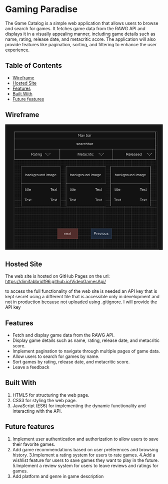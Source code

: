 # Gaming Paradise

The Game Catalog is a simple web application that allows users to browse and search for games. It fetches game data from the RAWG API and displays it in a visually appealing manner, including game details such as name, rating, release date, and metacritic score. The application will also provide features like pagination, sorting, and filtering to enhance the user experience.

## Table of Contents

- [Wireframe](#wireframe)
- [Hosted Site](#hosted-site)
- [Features](#features)
- [Built With](#built-with)
- [Future features](#future-features)

## Wireframe 

<img src='assets/wireframeVideogamesApi.png'>

## Hosted Site

The web site is hosted on GitHub Pages on the url: https://dimifabbridf96.github.io/VideoGamesApi/

to access the full functionality of the web site is needed an API key that is kept secret using a different file that is accessible only in development and not in production because not uploaded using .gitignore.
I will provide the API key

## Features

- Fetch and display game data from the RAWG API.
- Display game details such as name, rating, release date, and metacritic score.
- Implement pagination to navigate through multiple pages of game data.
- Allow users to search for games by name.
- Sort games by rating, release date, and metacritic score.
- Leave a feedback

## Built With

1. HTML5 for structuring the web page.
2. CSS3 for styling the web page.
3. JavaScript (ES6) for implementing the dynamic functionality and interacting with the API.

## Future features
1. Implement user authentication and authorization to allow users to save their favorite games.
2. Add game recommendations based on user preferences and browsing history.
3.Implement a rating system for users to rate games.
4.Add a wishlist feature for users to save games they want to play in the future.
5.Implement a review system for users to leave reviews and ratings for games.
6. Add platform and genre in game description

